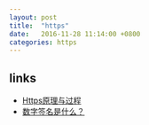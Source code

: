 ```yaml
---
layout: post
title:  "https"
date:   2016-11-28 11:14:00 +0800
categories: https
---
```


## links
* [Https原理与过程](http://blog.imallen.wang/blog/2016/11/20/httpsyuan-li-yu-guo-cheng/?utm_source=tuicool&utm_medium=referral)
* [数字签名是什么？](http://www.ruanyifeng.com/blog/2011/08/what_is_a_digital_signature.html)
